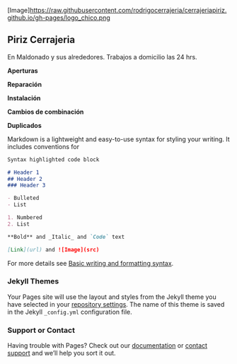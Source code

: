 [Image]https://raw.githubusercontent.com/rodrigocerrajeria/cerrajeriapiriz.github.io/gh-pages/logo_chico.png
## Piriz Cerrajeria

En Maldonado y sus alrededores. Trabajos a domicilio las 24 hrs.

**Aperturas**

**Reparación**

**Instalación**

**Cambios de combinación**

**Duplicados**



Markdown is a lightweight and easy-to-use syntax for styling your writing. It includes conventions for

```markdown
Syntax highlighted code block

# Header 1
## Header 2
### Header 3

- Bulleted
- List

1. Numbered
2. List

**Bold** and _Italic_ and `Code` text

[Link](url) and ![Image](src)
```

For more details see [Basic writing and formatting syntax](https://docs.github.com/en/github/writing-on-github/getting-started-with-writing-and-formatting-on-github/basic-writing-and-formatting-syntax).

### Jekyll Themes

Your Pages site will use the layout and styles from the Jekyll theme you have selected in your [repository settings](https://github.com/rodrigocerrajeria/cerrajeriapiriz.github.io/settings/pages). The name of this theme is saved in the Jekyll `_config.yml` configuration file.

### Support or Contact

Having trouble with Pages? Check out our [documentation](https://docs.github.com/categories/github-pages-basics/) or [contact support](https://support.github.com/contact) and we’ll help you sort it out.
